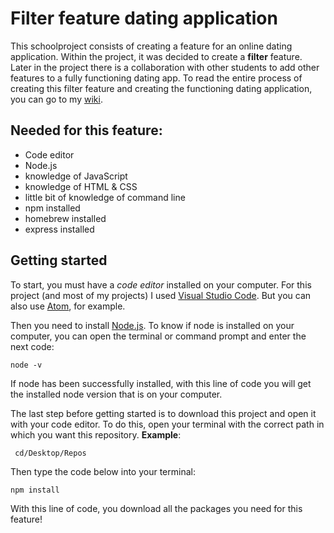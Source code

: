 # Filter feature dating application

This schoolproject consists of creating a feature for an online dating application. Within the project, it was decided to create a **filter** feature. Later in the project there is a collaboration with other students to add other features to a fully functioning dating app. To read the entire process of creating this filter feature and creating the functioning dating application, you can go to my [wiki](https://github.com/veerleprins/featureDatingApp/wiki).

## Needed for this feature:
- Code editor
- Node.js
- knowledge of JavaScript
- knowledge of HTML & CSS
- little bit of knowledge of command line
- npm installed
- homebrew installed
- express installed

## Getting started
To start, you must have a *code editor* installed on your computer. For this project (and most of my projects) I used [Visual Studio Code](https://code.visualstudio.com/download). But you can also use [Atom](https://atom.io/), for example.

Then you need to install [Node.js](https://nodejs.org/en/). To know if node is installed on your computer, you can open the terminal or command prompt and enter the next code:

``` node -v ```

If node has been successfully installed, with this line of code you will get the installed node version that is on your computer.

The last step before getting started is to download this project and open it with your code editor. To do this, open your terminal with the correct path in which you want this repository. **Example**:

``` cd/Desktop/Repos```

Then type the code below into your terminal:

``` npm install ```

With this line of code, you download all the packages you need for this feature!
